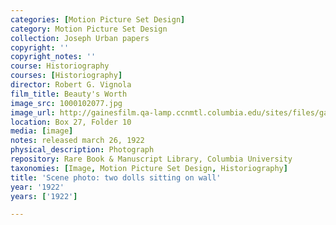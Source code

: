```yaml
---
categories: [Motion Picture Set Design]
category: Motion Picture Set Design
collection: Joseph Urban papers
copyright: ''
copyright_notes: ''
course: Historiography
courses: [Historiography]
director: Robert G. Vignola
film_title: Beauty's Worth
image_src: 1000102077.jpg
image_url: http://gainesfilm.qa-lamp.ccnmtl.columbia.edu/sites/files/gainesfilm/images/1000102077.jpg
location: Box 27, Folder 10
media: [image]
notes: released march 26, 1922
physical_description: Photograph
repository: Rare Book & Manuscript Library, Columbia University
taxonomies: [Image, Motion Picture Set Design, Historiography]
title: 'Scene photo: two dolls sitting on wall'
year: '1922'
years: ['1922']

---
```

